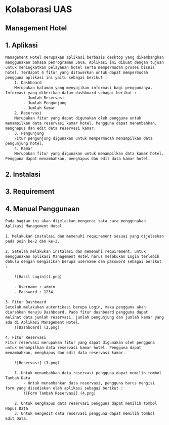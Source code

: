 # Kolaborasi UAS
## Management Hotel
## 1. Aplikasi
    Management Hotel merupakan aplikasi berbasis desktop yang dikembangkan menggunakan bahasa pemrograman Java. Aplikasi ini dibuat dengan tujuan untuk meningkatkan pelayanan hotel serta mempermudah proses bisnis hotel. Terdapat 4 fitur yang ditawarkan untuk dapat mempermudah pengguna aplikasi ini yaitu sebagai berikut : 
        1. Dashboard 
        Merupakan halaman yang menyajikan informasi bagi penggunanya. Informasi yang diberikan dalam dashboard sebagai berikut : 
            - Jumlah Reservasi
            - Jumlah Pengunjung 
            - Jumlah Kamar 
        2. Reservasi 
        Merupakan fitur yang dapat digunakan oleh pengguna untuk menampilkan data reservasi kamar hotel. Pengguna dapat menambahkan, menghapus dan edit data reservasi kamar. 
        3. Pengunjung 
        Fitur pengunjung digunakan untuk mempermudah menampilkan data pengunjung hotel. 
        4. Kamar
        Merupakan fitur yang digunakan untuk menampilkan data kamar hotel. Pengguna dapat menambahkan, menghapus dan edit data kamar hotel. 

## 2. Instalasi 
## 3. Requirement 

## 4. Manual Penggunaan 
    Pada bagian ini akan dijelaskan mengenai tata cara menggunakan Aplikasi Management Hotel. 

    1. Melakukan instalasi dan memenuhi requirement sesuai yang dijelaskan pada poin ke-2 dan ke-3. 
    
    2. Setelah melakukan instalasi dan memenuhi requirement, untuk menggunakan aplikasi Management Hotel harus melakukan Login terlebih dahulu dengan mengisikan berupa username dan password sebagai berikut : 
        
        ![Hasil Login](1.png)

        - Username : admin
        - Password : 1234 

    3. Fitur Dashboard 
    Setelah melakukan autentikasi berupa Login, maka pengguna akan diarahkan menuju Dashboard. Pada fitur dashboard pengguna dapat melihat data jumlah reservasi, jumlah pengunjung dan jumlah kamar yang ada di Aplikasi Management Hotel. 
        ![Dashboard] (2.png)

    4. Fitur Reservasi 
    Fitur reservasi merupakan fitur yang dapat digunakan oleh pengguna untuk menampilkan data reservasi kamar hotel. Pengguna dapat menambahkan, menghapus dan edit data reservasi kamar. 

        ![Reservasi] (3.png)

        1. Untuk menambahkan data reservasi pengguna dapat memilih tombol Tambah Data
            - Untuk menambahkan data reservasi, pengguna harus mengisi form yang disediakan oleh aplikasi sebagai berikut : 
            ![Form Tambah Reservasi] (4.png)
            
        2. Untuk menghapus data reservasi pengguna dapat memilih tombol Hapus Data 
        3. Untuk mengedit data reservasi pengguna dapat memilih tombol Edit Data. 
    
